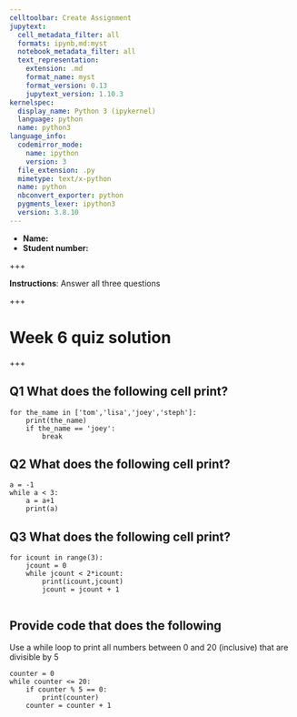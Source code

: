 ```yaml
---
celltoolbar: Create Assignment
jupytext:
  cell_metadata_filter: all
  formats: ipynb,md:myst
  notebook_metadata_filter: all
  text_representation:
    extension: .md
    format_name: myst
    format_version: 0.13
    jupytext_version: 1.10.3
kernelspec:
  display_name: Python 3 (ipykernel)
  language: python
  name: python3
language_info:
  codemirror_mode:
    name: ipython
    version: 3
  file_extension: .py
  mimetype: text/x-python
  name: python
  nbconvert_exporter: python
  pygments_lexer: ipython3
  version: 3.8.10
---
```


- **Name:**
- **Student number:**

+++

**Instructions**:  Answer all three questions

+++

# Week 6 quiz solution

+++

## Q1  What does the following cell print?

```{code-cell} ipython3
for the_name in ['tom','lisa','joey','steph']:
    print(the_name)
    if the_name == 'joey':
        break
```

## Q2 What does the following cell print?

```{code-cell} ipython3
a = -1
while a < 3:
    a = a+1
    print(a)
```

## Q3 What does the following cell print?

```{code-cell} ipython3
for icount in range(3):
    jcount = 0
    while jcount < 2*icount:
        print(icount,jcount)
        jcount = jcount + 1
        
```

## Provide code that does the following

Use a while loop to print all numbers between 0 and 20 (inclusive) that
are divisible by 5

```{code-cell} ipython3
counter = 0
while counter <= 20:
    if counter % 5 == 0:
        print(counter)
    counter = counter + 1
```
